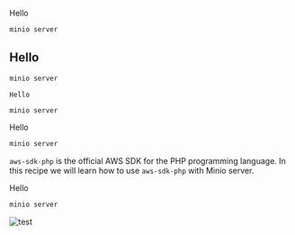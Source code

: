 Hello
```sh
minio server
```

## Hello
```sh
minio server
```

`Hello`
```sh
minio server
```

Hello
```ruby
minio server
```

`aws-sdk-php` is the official AWS SDK for the PHP programming language. In this recipe we will learn how to use `aws-sdk-php` with Minio server.

Hello
```ruby
minio server
```

![test](./Category_2.png)

